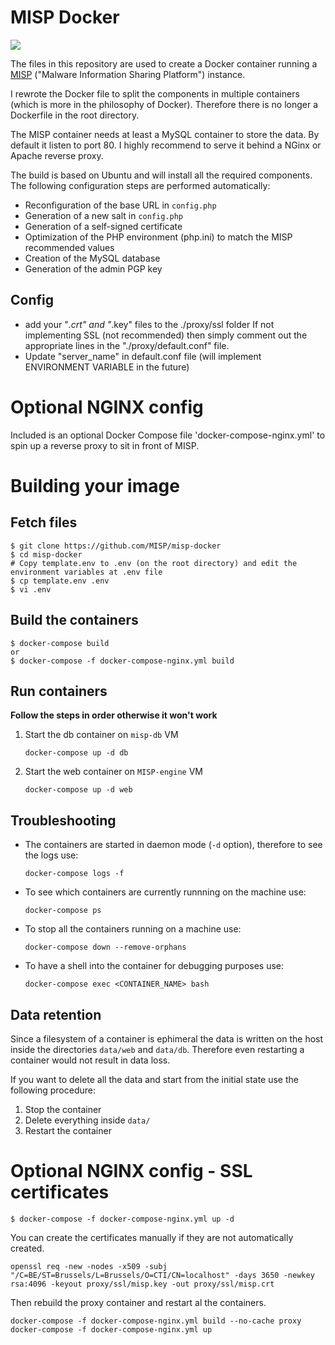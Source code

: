 MISP Docker
===========

[![](https://travis-ci.org/MISP/misp-docker.svg?branch=master)](https://travis-ci.org/yaleman/misp-docker)

The files in this repository are used to create a Docker container running a [MISP](http://www.misp-project.org) ("Malware Information Sharing Platform") instance.

I rewrote the Docker file to split the components in multiple containers (which is more in the philosophy of Docker). Therefore there is no longer a Dockerfile in the root directory.

The MISP container needs at least a MySQL container to store the data. By default it listen to port 80. I highly recommend to serve it behind a NGinx or Apache reverse proxy.

The build is based on Ubuntu and will install all the required components. The following configuration steps are performed automatically:
* Reconfiguration of the base URL in `config.php`
* Generation of a new salt in `config.php`
* Generation of a self-signed certificate
* Optimization of the PHP environment (php.ini) to match the MISP recommended values
* Creation of the MySQL database
* Generation of the admin PGP key

## Config
* add your "*.crt" and "*.key" files to the ./proxy/ssl folder
If not implementing SSL (not recommended) then simply comment out the appropriate lines in the "./proxy/default.conf" file.
* Update "server_name" in default.conf file (will implement ENVIRONMENT VARIABLE in the future)

# Optional NGINX config

Included is an optional Docker Compose file 'docker-compose-nginx.yml' to spin up a reverse proxy to sit in front of MISP.

# Building your image

## Fetch files
```
$ git clone https://github.com/MISP/misp-docker
$ cd misp-docker
# Copy template.env to .env (on the root directory) and edit the environment variables at .env file
$ cp template.env .env
$ vi .env
```

## Build the containers
```
$ docker-compose build
or
$ docker-compose -f docker-compose-nginx.yml build
```

## Run containers
**Follow the steps in order otherwise it won't work**
1. Start the db container on `misp-db` VM
    ```
    docker-compose up -d db
    ```
2. Start the web container on `MISP-engine` VM
    ```
    docker-compose up -d web
    ```

## Troubleshooting
- The containers are started in daemon mode (`-d` option), therefore to see the logs use:

    ```
    docker-compose logs -f
    ``` 
- To see which containers are currently runnning on the machine use:
    ```
    docker-compose ps
    ```

- To stop all the containers running on a machine use:
    ```
    docker-compose down --remove-orphans
    ```

- To have a shell into the container for debugging purposes use:
    ```
    docker-compose exec <CONTAINER_NAME> bash
    ```

## Data retention

Since a filesystem of a container is ephimeral the data is written on the host inside the directories `data/web` and `data/db`. Therefore even restarting a container would not result in data loss.

If you want to delete all the data and start from the initial state use the following procedure:

1. Stop the container
2. Delete everything inside `data/`
3. Restart the container

# Optional NGINX config - SSL certificates
```
$ docker-compose -f docker-compose-nginx.yml up -d
```

You can create the certificates manually if they are not automatically created.

```
openssl req -new -nodes -x509 -subj "/C=BE/ST=Brussels/L=Brussels/O=CTI/CN=localhost" -days 3650 -newkey rsa:4096 -keyout proxy/ssl/misp.key -out proxy/ssl/misp.crt
```

Then rebuild the proxy container and restart al the containers.

```
docker-compose -f docker-compose-nginx.yml build --no-cache proxy
docker-compose -f docker-compose-nginx.yml up
```